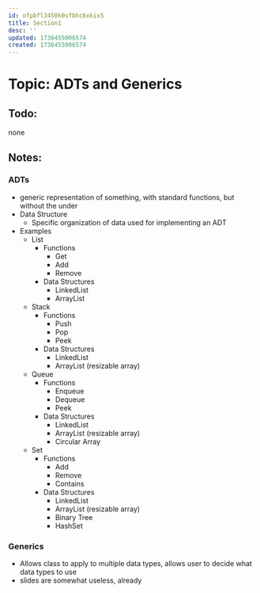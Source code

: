 ```yaml
---
id: ofpbfl3450k0sfbhc6xkix5
title: Section1
desc: ''
updated: 1736455006574
created: 1736455006574
---
```

# Topic: ADTs and Generics

## Todo:
none

## Notes:
### ADTs
- generic representation of something, with standard functions, but without the under
- Data Structure
    - Specific organization of data used for implementing an ADT
- Examples
    - List
        - Functions
            - Get
            - Add
            - Remove
        - Data Structures
            - LinkedList
            - ArrayList
    - Stack
        - Functions
            - Push
            - Pop
            - Peek
        - Data Structures
            - LinkedList
            - ArrayList (resizable array)
    - Queue
        - Functions
            - Enqueue
            - Dequeue 
            - Peek
        - Data Structures
            - LinkedList
            - ArrayList (resizable array)
            - Circular Array
    - Set
        - Functions
            - Add
            - Remove
            - Contains
        - Data Structures
            - LinkedList
            - ArrayList (resizable array)
            - Binary Tree
            - HashSet 
### Generics
- Allows class to apply to multiple data types, allows user to decide what data types to use
- slides are somewhat useless, already